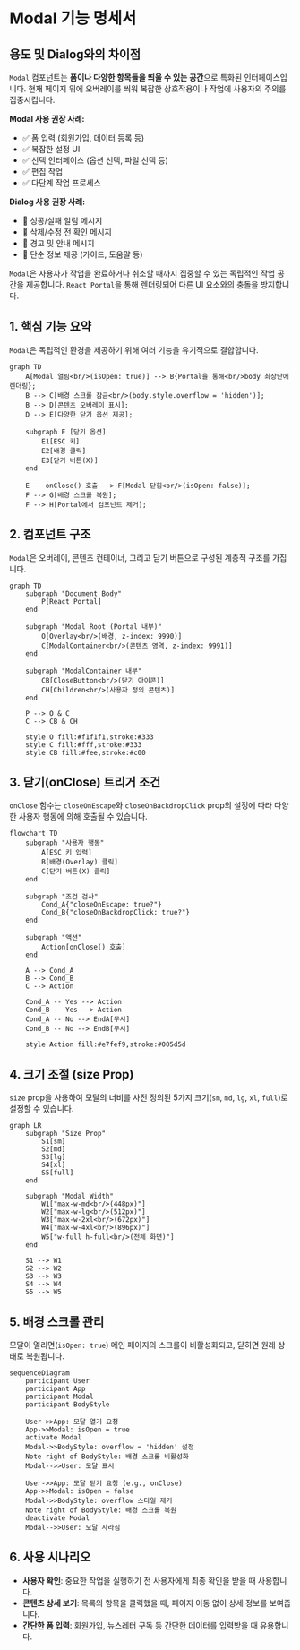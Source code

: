 # Modal 기능 명세서

## 용도 및 Dialog와의 차이점

`Modal` 컴포넌트는 **폼이나 다양한 항목들을 띄울 수 있는 공간**으로 특화된 인터페이스입니다. 현재 페이지 위에 오버레이를 씌워 복잡한 상호작용이나 작업에 사용자의 주의를 집중시킵니다.

**Modal 사용 권장 사례:**

- ✅ 폼 입력 (회원가입, 데이터 등록 등)
- ✅ 복잡한 설정 UI
- ✅ 선택 인터페이스 (옵션 선택, 파일 선택 등)
- ✅ 편집 작업
- ✅ 다단계 작업 프로세스

**Dialog 사용 권장 사례:**

- 🔄 성공/실패 알림 메시지
- 🔄 삭제/수정 전 확인 메시지
- 🔄 경고 및 안내 메시지
- 🔄 단순 정보 제공 (가이드, 도움말 등)

`Modal`은 사용자가 작업을 완료하거나 취소할 때까지 집중할 수 있는 독립적인 작업 공간을 제공합니다. `React Portal`을 통해 렌더링되어 다른 UI 요소와의 충돌을 방지합니다.

## 1. 핵심 기능 요약

`Modal`은 독립적인 환경을 제공하기 위해 여러 기능을 유기적으로 결합합니다.

```mermaid
graph TD
    A[Modal 열림<br/>(isOpen: true)] --> B{Portal을 통해<br/>body 최상단에 렌더링};
    B --> C[배경 스크롤 잠금<br/>(body.style.overflow = 'hidden')];
    B --> D[콘텐츠 오버레이 표시];
    D --> E[다양한 닫기 옵션 제공];

    subgraph E [닫기 옵션]
        E1[ESC 키]
        E2[배경 클릭]
        E3[닫기 버튼(X)]
    end

    E -- onClose() 호출 --> F[Modal 닫힘<br/>(isOpen: false)];
    F --> G[배경 스크롤 복원];
    F --> H[Portal에서 컴포넌트 제거];
```

## 2. 컴포넌트 구조

`Modal`은 오버레이, 콘텐츠 컨테이너, 그리고 닫기 버튼으로 구성된 계층적 구조를 가집니다.

```mermaid
graph TD
    subgraph "Document Body"
        P[React Portal]
    end

    subgraph "Modal Root (Portal 내부)"
        O[Overlay<br/>(배경, z-index: 9990)]
        C[ModalContainer<br/>(콘텐츠 영역, z-index: 9991)]
    end

    subgraph "ModalContainer 내부"
        CB[CloseButton<br/>(닫기 아이콘)]
        CH[Children<br/>(사용자 정의 콘텐츠)]
    end

    P --> O & C
    C --> CB & CH

    style O fill:#f1f1f1,stroke:#333
    style C fill:#fff,stroke:#333
    style CB fill:#fee,stroke:#c00
```

## 3. 닫기(onClose) 트리거 조건

`onClose` 함수는 `closeOnEscape`와 `closeOnBackdropClick` prop의 설정에 따라 다양한 사용자 행동에 의해 호출될 수 있습니다.

```mermaid
flowchart TD
    subgraph "사용자 행동"
        A[ESC 키 입력]
        B[배경(Overlay) 클릭]
        C[닫기 버튼(X) 클릭]
    end

    subgraph "조건 검사"
        Cond_A{"closeOnEscape: true?"}
        Cond_B{"closeOnBackdropClick: true?"}
    end

    subgraph "액션"
        Action[onClose() 호출]
    end

    A --> Cond_A
    B --> Cond_B
    C --> Action

    Cond_A -- Yes --> Action
    Cond_B -- Yes --> Action
    Cond_A -- No --> EndA[무시]
    Cond_B -- No --> EndB[무시]

    style Action fill:#e7fef9,stroke:#005d5d
```

## 4. 크기 조절 (size Prop)

`size` prop을 사용하여 모달의 너비를 사전 정의된 5가지 크기(`sm`, `md`, `lg`, `xl`, `full`)로 설정할 수 있습니다.

```mermaid
graph LR
    subgraph "Size Prop"
        S1[sm]
        S2[md]
        S3[lg]
        S4[xl]
        S5[full]
    end

    subgraph "Modal Width"
        W1["max-w-md<br/>(448px)"]
        W2["max-w-lg<br/>(512px)"]
        W3["max-w-2xl<br/>(672px)"]
        W4["max-w-4xl<br/>(896px)"]
        W5["w-full h-full<br/>(전체 화면)"]
    end

    S1 --> W1
    S2 --> W2
    S3 --> W3
    S4 --> W4
    S5 --> W5
```

## 5. 배경 스크롤 관리

모달이 열리면(`isOpen: true`) 메인 페이지의 스크롤이 비활성화되고, 닫히면 원래 상태로 복원됩니다.

```mermaid
sequenceDiagram
    participant User
    participant App
    participant Modal
    participant BodyStyle

    User->>App: 모달 열기 요청
    App->>Modal: isOpen = true
    activate Modal
    Modal->>BodyStyle: overflow = 'hidden' 설정
    Note right of BodyStyle: 배경 스크롤 비활성화
    Modal-->>User: 모달 표시

    User->>App: 모달 닫기 요청 (e.g., onClose)
    App->>Modal: isOpen = false
    Modal->>BodyStyle: overflow 스타일 제거
    Note right of BodyStyle: 배경 스크롤 복원
    deactivate Modal
    Modal-->>User: 모달 사라짐
```

## 6. 사용 시나리오

- **사용자 확인**: 중요한 작업을 실행하기 전 사용자에게 최종 확인을 받을 때 사용합니다.
- **콘텐츠 상세 보기**: 목록의 항목을 클릭했을 때, 페이지 이동 없이 상세 정보를 보여줍니다.
- **간단한 폼 입력**: 회원가입, 뉴스레터 구독 등 간단한 데이터를 입력받을 때 유용합니다.
